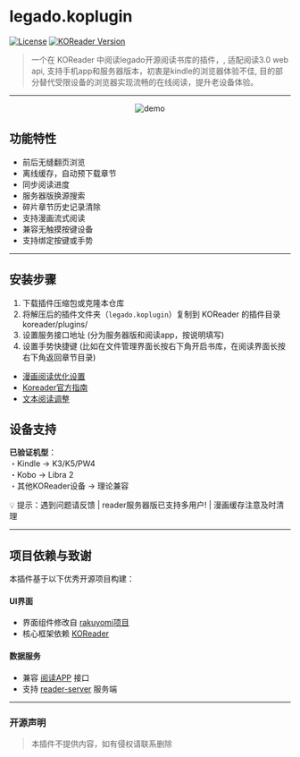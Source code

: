 # legado.koplugin

[![License](https://img.shields.io/badge/License-CC_BY--NC_3.0-lightgrey.svg)](https://creativecommons.org/licenses/by-nc/3.0/)
[![KOReader Version](https://img.shields.io/badge/KOReader-v2024.01+-green.svg)](https://github.com/koreader/koreader)

>一个在 KOReader 中阅读legado开源阅读书库的插件，, 适配阅读3.0 web api, 支持手机app和服务器版本，初衷是kindle的浏览器体验不佳, 目的部分替代受限设备的浏览器实现流畅的在线阅读，提升老设备体验。

---

<p align="center">
  <img src="./assets/demo.gif" alt="demo" style="max-width:40%; height:auto;">
</p>


## 功能特性

- 前后无缝翻页浏览
- 离线缓存，自动预下载章节
- 同步阅读进度
- 服务器版换源搜索
- 碎片章节历史记录清除
- 支持漫画流式阅读
- 兼容无触摸按键设备
- 支持绑定按键或手势

---

## 安装步骤
1. 下载插件压缩包或克隆本仓库
2. 将解压后的插件文件夹（`legado.koplugin`）复制到 KOReader 的插件目录 koreader/plugins/ 
3. 设置服务接口地址 (分为服务器版和阅读app，按说明填写)
4. 设置手势快捷键 (比如在文件管理界面长按右下角开启书库，在阅读界面长按右下角返回章节目录)
- [漫画阅读优化设置](https://github.com/hanatsumi/rakuyomi/blob/main/docs/reader-recommended-settings/index.md)
- [Koreader官方指南](https://koreader.rocks/user_guide/#L1-manga)
- [文本阅读调整](https://koreader.rocks/user_guide/#L2-styletweaks)

## 设备支持  
**已验证机型**：  
・Kindle → K3/K5/PW4  
・Kobo → Libra 2  
・其他KOReader设备 → 理论兼容  

💡 提示：遇到问题请反馈 | reader服务器版已支持多用户! | 漫画缓存注意及时清理  

-----

## 项目依赖与致谢

本插件基于以下优秀开源项目构建：

#### UI界面
- 界面组件修改自 [rakuyomi项目](https://github.com/hanatsumi/rakuyomi)
- 核心框架依赖 [KOReader](https://github.com/koreader/koreader)

#### 数据服务
- 兼容 [阅读APP](https://github.com/gedoor/legado) 接口
- 支持 [reader-server](https://github.com/hectorqin/reader) 服务端

---

### 开源声明
> 本插件不提供内容，如有侵权请联系删除  

